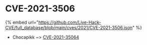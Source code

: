 # CVE-2021-3506
{% embed url="https://github.com/Live-Hack-CVE/full_database/blob/main/cves/2021/CVE-2021-3506.json" %}

* Chocapikk ~> [CVE-2021-35064](https://www.alice-snow.ru/2021/database/cve-2021-3506/cve-2021-35064-chocapikk)